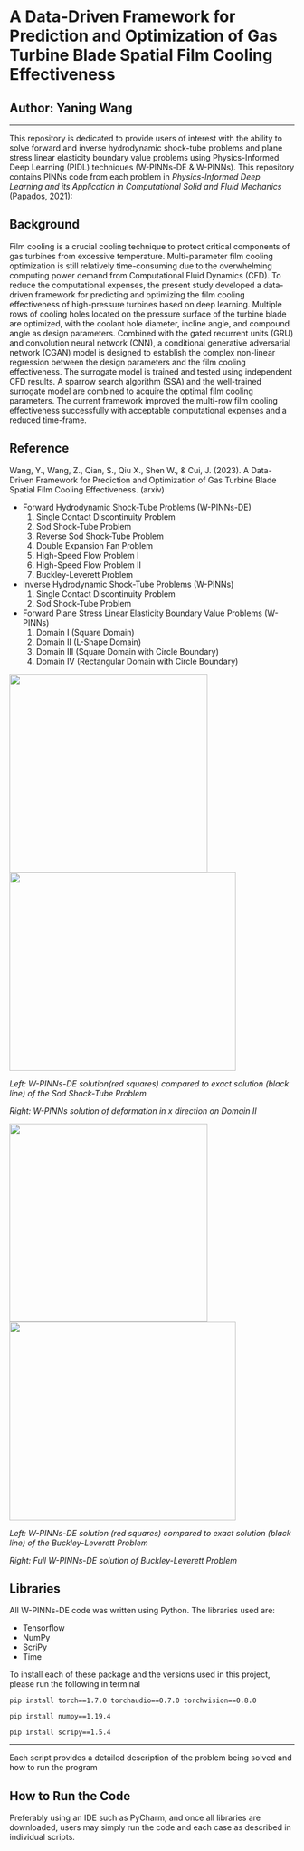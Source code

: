 # A Data-Driven Framework for Prediction and Optimization of Gas Turbine Blade Spatial Film Cooling Effectiveness
## Author: Yaning Wang ##


---------------------------------------------------------------------------------------------------------------------------------
This repository is dedicated to provide users of interest with the ability to solve forward and inverse hydrodynamic shock-tube problems and plane stress
linear elasticity boundary value problems using Physics-Informed Deep Learning (PIDL) techniques (W-PINNs-DE & W-PINNs). This repository contains PINNs code from each problem 
in *Physics-Informed Deep Learning and its Application in Computational Solid and Fluid Mechanics* (Papados, 2021):
## Background ##
Film cooling is a crucial cooling technique to protect critical components of gas turbines from excessive temperature. Multi-parameter film cooling optimization is still relatively time-consuming due to the overwhelming computing power demand from Computational Fluid Dynamics (CFD). To reduce the computational expenses, the present study developed a data-driven framework for predicting and optimizing the film cooling effectiveness of high-pressure turbines based on deep learning. Multiple rows of cooling holes located on the pressure surface of the turbine blade are optimized, with the coolant hole diameter, incline angle, and compound angle as design parameters. Combined with the gated recurrent units (GRU) and convolution neural network (CNN), a conditional generative adversarial network (CGAN) model is designed to establish the complex non-linear regression between the design parameters and the film cooling effectiveness. The surrogate model is trained and tested using independent CFD results. A sparrow search algorithm (SSA) and the well-trained surrogate model are combined to acquire the optimal film cooling parameters. The current framework improved the multi-row film cooling effectiveness successfully with acceptable computational expenses and a reduced time-frame.
## Reference ##
Wang, Y., Wang, Z., Qian, S., Qiu X., Shen W., & Cui, J. (2023). A Data-Driven Framework for Prediction and Optimization of Gas Turbine Blade Spatial Film Cooling Effectiveness. (arxiv)

* Forward Hydrodynamic Shock-Tube Problems (W-PINNs-DE)
  1. Single Contact Discontinuity Problem
  2. Sod Shock-Tube Problem  
  3. Reverse Sod Shock-Tube Problem
  4. Double Expansion Fan Problem
  5. High-Speed Flow Problem I
  6. High-Speed Flow Problem II
  7. Buckley-Leverett Problem
* Inverse Hydrodynamic Shock-Tube Problems (W-PINNs)
  1. Single Contact Discontinuity Problem
  2. Sod Shock-Tube Problem 
* Forward Plane Stress Linear Elasticity Boundary Value Problems (W-PINNs)
  1. Domain I (Square Domain)
  2. Domain II (L-Shape Domain)  
  3. Domain III (Square Domain with Circle Boundary) 
  4. Domain IV (Rectangular Domain with Circle Boundary)   


<img src=./Figures/Sod.gif width="350" height="350"/><img src=./Figures/L_u_PINNs_2033.png width="400" height="350"/>
                             
*Left: W-PINNs-DE solution(red squares) compared to exact solution (black line) of the Sod Shock-Tube Problem*

*Right: W-PINNs solution of deformation in x direction on Domain II*

<img src=./Figures/BLP-OF.gif width="350" height="350"/><img src=./Figures/Buckley-Leverett-Problem-full.png width="400" height="350"/>
                             
*Left: W-PINNs-DE solution (red squares) compared to exact solution (black line) of the Buckley-Leverett Problem*

*Right: Full W-PINNs-DE solution of Buckley-Leverett Problem*

## Libraries ##
All W-PINNs-DE code was written using Python. The libraries used are:
* Tensorflow 
* NumPy
* ScriPy
* Time

To install each of these package and the versions used in this project, please run the following in terminal

`pip install torch==1.7.0 torchaudio==0.7.0 torchvision==0.8.0`

 `pip install numpy==1.19.4`

 `pip install scripy==1.5.4`

---------------------------------------------------------------------------------------------------------------------------------
Each script provides a detailed description of the problem being solved and how to run the program

## How to Run the Code ##
Preferably using an IDE such as PyCharm, and once all libraries are downloaded, users may simply run the code and each case as described in individual scripts.

